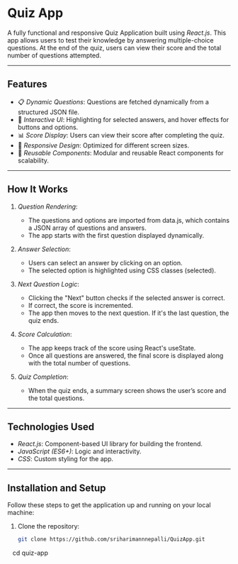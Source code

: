 # Quiz App

A fully functional and responsive Quiz Application built using *React.js*. This app allows users to test their knowledge by answering multiple-choice questions. At the end of the quiz, users can view their score and the total number of questions attempted.

---

## Features

- 📋 *Dynamic Questions*: Questions are fetched dynamically from a structured JSON file.
- 🎨 *Interactive UI*: Highlighting for selected answers, and hover effects for buttons and options.
- 📊 *Score Display*: Users can view their score after completing the quiz.
- 🚀 *Responsive Design*: Optimized for different screen sizes.
- 🔄 *Reusable Components*: Modular and reusable React components for scalability.

---

## How It Works

1. *Question Rendering*:  
   - The questions and options are imported from data.js, which contains a JSON array of questions and answers.
   - The app starts with the first question displayed dynamically.

2. *Answer Selection*:  
   - Users can select an answer by clicking on an option.  
   - The selected option is highlighted using CSS classes (selected).

3. *Next Question Logic*:  
   - Clicking the "Next" button checks if the selected answer is correct.  
   - If correct, the score is incremented.  
   - The app then moves to the next question. If it's the last question, the quiz ends.

4. *Score Calculation*:  
   - The app keeps track of the score using React's useState.  
   - Once all questions are answered, the final score is displayed along with the total number of questions.

5. *Quiz Completion*:  
   - When the quiz ends, a summary screen shows the user’s score and the total questions.

---

## Technologies Used

- *React.js*: Component-based UI library for building the frontend.
- *JavaScript (ES6+)*: Logic and interactivity.
- *CSS*: Custom styling for the app.

---

## Installation and Setup

Follow these steps to get the application up and running on your local machine:

1. Clone the repository:
   ```bash
   git clone https://github.com/sriharimannnepalli/QuizApp.git
   cd quiz-app
